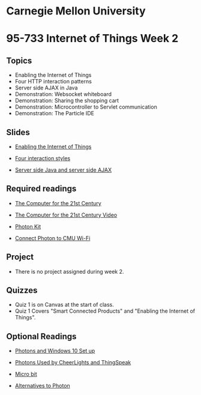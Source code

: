 # Carnegie Mellon University

# 95-733 Internet of Things Week 2

## Topics
+ Enabling the Internet of Things
+ Four HTTP interaction patterns
+ Server side AJAX in Java
+ Demonstration: Websocket whiteboard
+ Demonstration: Sharing the shopping cart
+ Demonstration: Microcontroller to Servlet communication  
+ Demonstration: The Particle IDE

## Slides
+ [Enabling the Internet of Things](https://www.andrew.cmu.edu/user/mm6/95-733/PowerPoint/02_EnablingTheInternetOfThings.pptx)

+ [Four interaction styles](https://www.andrew.cmu.edu/user/mm6/95-733/PowerPoint/01_Four_Styles.ppt)

+ [Server side Java and server side AJAX](https://www.andrew.cmu.edu/user/mm6/95-733/PowerPoint/02_ServerSideJavaAndAJAX.ppt)

## Required readings

+ [The Computer for the 21st Century](iot/The_Computer_For_The_21st_Century.pdf)

+ [The Computer for the 21st Century Video ](https://www.youtube.com/watch?v=CkHALBOqn7s)

+ [Photon Kit ](https://store.particle.io/products/photon-kit)

+ [Connect Photon to CMU Wi-Fi ](https://www.andrew.cmu.edu/user/mm6/95-733/Photon_Connect_CMU_Wi-Fi.txt)

## Project

+ There is no project assigned during week 2.
## Quizzes

+ Quiz 1 is on Canvas at the start of class.
+ Quiz 1 Covers "Smart Connected Products" and "Enabling the Internet of Things".

## Optional Readings



+ [Photons and Windows 10 Set up](Photon/SetupParticlePhotoninWindows10.pdf)

+ [Photons Used by CheerLights and ThingSpeak](https://cheerlights.com)


+ [Micro bit ](http://microbit.org/)

+ [Alternatives to Photon  ](https://thenewstack.io/10-diy-development-boards-iot-prototyping/)
